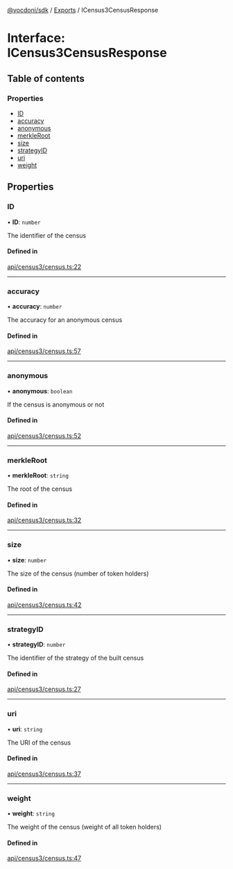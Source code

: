 [@vocdoni/sdk](/sdk) / [Exports](../modules.md) / ICensus3CensusResponse

# Interface: ICensus3CensusResponse

## Table of contents

### Properties

- [ID](ICensus3CensusResponse.md#id)
- [accuracy](ICensus3CensusResponse.md#accuracy)
- [anonymous](ICensus3CensusResponse.md#anonymous)
- [merkleRoot](ICensus3CensusResponse.md#merkleroot)
- [size](ICensus3CensusResponse.md#size)
- [strategyID](ICensus3CensusResponse.md#strategyid)
- [uri](ICensus3CensusResponse.md#uri)
- [weight](ICensus3CensusResponse.md#weight)

## Properties

### ID

• **ID**: `number`

The identifier of the census

#### Defined in

[api/census3/census.ts:22](https://github.com/vocdoni/vocdoni-sdk/blob/0a4464c/src/api/census3/census.ts#L22)

___

### accuracy

• **accuracy**: `number`

The accuracy for an anonymous census

#### Defined in

[api/census3/census.ts:57](https://github.com/vocdoni/vocdoni-sdk/blob/0a4464c/src/api/census3/census.ts#L57)

___

### anonymous

• **anonymous**: `boolean`

If the census is anonymous or not

#### Defined in

[api/census3/census.ts:52](https://github.com/vocdoni/vocdoni-sdk/blob/0a4464c/src/api/census3/census.ts#L52)

___

### merkleRoot

• **merkleRoot**: `string`

The root of the census

#### Defined in

[api/census3/census.ts:32](https://github.com/vocdoni/vocdoni-sdk/blob/0a4464c/src/api/census3/census.ts#L32)

___

### size

• **size**: `number`

The size of the census (number of token holders)

#### Defined in

[api/census3/census.ts:42](https://github.com/vocdoni/vocdoni-sdk/blob/0a4464c/src/api/census3/census.ts#L42)

___

### strategyID

• **strategyID**: `number`

The identifier of the strategy of the built census

#### Defined in

[api/census3/census.ts:27](https://github.com/vocdoni/vocdoni-sdk/blob/0a4464c/src/api/census3/census.ts#L27)

___

### uri

• **uri**: `string`

The URI of the census

#### Defined in

[api/census3/census.ts:37](https://github.com/vocdoni/vocdoni-sdk/blob/0a4464c/src/api/census3/census.ts#L37)

___

### weight

• **weight**: `string`

The weight of the census (weight of all token holders)

#### Defined in

[api/census3/census.ts:47](https://github.com/vocdoni/vocdoni-sdk/blob/0a4464c/src/api/census3/census.ts#L47)
